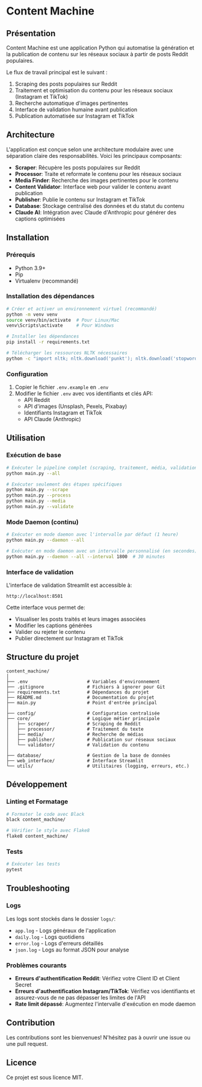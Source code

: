 # Content Machine

## Présentation

Content Machine est une application Python qui automatise la génération et la publication de contenu sur les réseaux sociaux à partir de posts Reddit populaires.

Le flux de travail principal est le suivant :
1. Scraping des posts populaires sur Reddit
2. Traitement et optimisation du contenu pour les réseaux sociaux (Instagram et TikTok)
3. Recherche automatique d'images pertinentes
4. Interface de validation humaine avant publication
5. Publication automatisée sur Instagram et TikTok

## Architecture

L'application est conçue selon une architecture modulaire avec une séparation claire des responsabilités. Voici les principaux composants:

- **Scraper**: Récupère les posts populaires sur Reddit
- **Processor**: Traite et reformate le contenu pour les réseaux sociaux
- **Media Finder**: Recherche des images pertinentes pour le contenu
- **Content Validator**: Interface web pour valider le contenu avant publication
- **Publisher**: Publie le contenu sur Instagram et TikTok
- **Database**: Stockage centralisé des données et du statut du contenu
- **Claude AI**: Intégration avec Claude d'Anthropic pour générer des captions optimisées

## Installation

### Prérequis

- Python 3.9+
- Pip
- Virtualenv (recommandé)

### Installation des dépendances

```bash
# Créer et activer un environnement virtuel (recommandé)
python -m venv venv
source venv/bin/activate  # Pour Linux/Mac
venv\Scripts\activate     # Pour Windows

# Installer les dépendances
pip install -r requirements.txt

# Télécharger les ressources NLTK nécessaires
python -c "import nltk; nltk.download('punkt'); nltk.download('stopwords'); nltk.download('wordnet')"
```

### Configuration

1. Copier le fichier `.env.example` en `.env`
2. Modifier le fichier `.env` avec vos identifiants et clés API:
   - API Reddit
   - API d'images (Unsplash, Pexels, Pixabay)
   - Identifiants Instagram et TikTok
   - API Claude (Anthropic)

## Utilisation

### Exécution de base

```bash
# Exécuter le pipeline complet (scraping, traitement, média, validation)
python main.py --all

# Exécuter seulement des étapes spécifiques
python main.py --scrape
python main.py --process
python main.py --media
python main.py --validate
```

### Mode Daemon (continu)

```bash
# Exécuter en mode daemon avec l'intervalle par défaut (1 heure)
python main.py --daemon --all

# Exécuter en mode daemon avec un intervalle personnalisé (en secondes)
python main.py --daemon --all --interval 1800  # 30 minutes
```

### Interface de validation

L'interface de validation Streamlit est accessible à:
```
http://localhost:8501
```

Cette interface vous permet de:
- Visualiser les posts traités et leurs images associées
- Modifier les captions générées
- Valider ou rejeter le contenu
- Publier directement sur Instagram et TikTok

## Structure du projet

```
content_machine/
│
├── .env                      # Variables d'environnement
├── .gitignore                # Fichiers à ignorer pour Git
├── requirements.txt          # Dépendances du projet
├── README.md                 # Documentation du projet
├── main.py                   # Point d'entrée principal
│
├── config/                   # Configuration centralisée
├── core/                     # Logique métier principale
│   ├── scraper/              # Scraping de Reddit
│   ├── processor/            # Traitement du texte
│   ├── media/                # Recherche de médias
│   ├── publisher/            # Publication sur réseaux sociaux
│   └── validator/            # Validation du contenu
│
├── database/                 # Gestion de la base de données
├── web_interface/            # Interface Streamlit
└── utils/                    # Utilitaires (logging, erreurs, etc.)
```

## Développement

### Linting et Formatage

```bash
# Formater le code avec Black
black content_machine/

# Vérifier le style avec Flake8
flake8 content_machine/
```

### Tests

```bash
# Exécuter les tests
pytest
```

## Troubleshooting

### Logs

Les logs sont stockés dans le dossier `logs/`:
- `app.log` - Logs généraux de l'application
- `daily.log` - Logs quotidiens
- `error.log` - Logs d'erreurs détaillés
- `json.log` - Logs au format JSON pour analyse

### Problèmes courants

- **Erreurs d'authentification Reddit**: Vérifiez votre Client ID et Client Secret
- **Erreurs d'authentification Instagram/TikTok**: Vérifiez vos identifiants et assurez-vous de ne pas dépasser les limites de l'API
- **Rate limit dépassé**: Augmentez l'intervalle d'exécution en mode daemon

## Contribution

Les contributions sont les bienvenues! N'hésitez pas à ouvrir une issue ou une pull request.

## Licence

Ce projet est sous licence MIT.